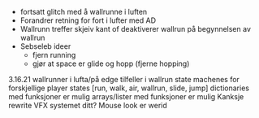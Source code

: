 - fortsatt glitch med å wallrunne i luften
- Forandrer retning for fort i lufter med AD
- Wallrunn treffer skjeiv kant of deaktiverer wallrun på begynnelsen av wallrun
- Sebseleb ideer
	- fjern running
	- gjør at space er glide og hopp (fjerne hopping)

3.16.21
wallrunner i lufta/på edge tilfeller i wallrun
state machenes for forskjellige player states [run, walk, air, wallrun, slide, jump]
dictionaries med funksjoner er mulig
arrays/lister med funksjoner er mulig
	Kanksje rewrite VFX systemet ditt?
Mouse look er werid


